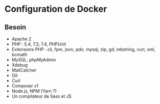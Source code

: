 # Configuration de Docker

## Besoin
- Apache 2
- PHP : 5.4, 7.3, 7.4, PHPUnit
- Extensions PHP : cli, fpm, json, pdo, mysql, zip, gd, mbstring, curl, xml, bcmath
- MySQL, phpMyAdmin
- Xdebug
- MailCatcher
- Git
- Curl
- Composer v1
- Node.js, NPM (Yarn ?)
- Un compilateur de Sass et JS
